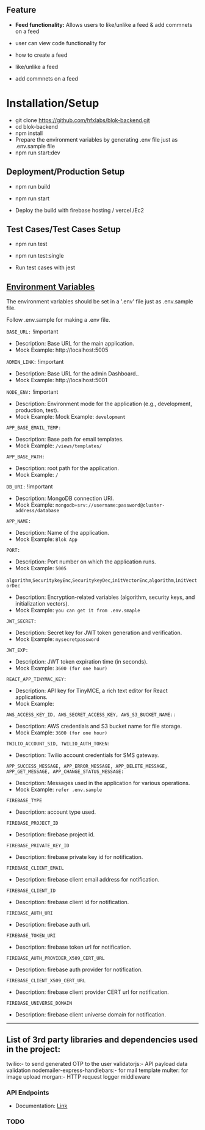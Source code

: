 ## Feature

 - **Feed functionality:** 
Allows users to like/unlike a feed & add commnets on a feed

- user can view code functionality for
- how to create a feed  
- like/unlike a feed
- add commnets on a feed

# Installation/Setup

- git clone https://github.com/hfxlabs/blok-backend.git
- cd blok-backend
- npm install
- Prepare the environment variables by generating .env file just as .env.sample file
- npm run start:dev

## Deployment/Production Setup

- npm run build
- npm run start

- Deploy the build with firebase hosting / vercel /Ec2

## Test Cases/Test Cases Setup

- npm run test
- npm run test:single

- Run test cases with jest

## [Environment Variables](#environment-variables)

The environment variables should be set in a '.env' file just as .env.sample file.



Follow .env.sample for making a .env file.

`BASE_URL:` !important

* Description: Base URL for the main application. 
* Mock Example: http://localhost:5005

`ADMIN_LINK:` !important

* Description:  Base URL for the admin Dashboard.. 
* Mock Example: http://localhost:5001

`NODE_ENV:` !important

* Description: Environment mode for the application (e.g., development, production, test).
* Mock Example: Mock Example: `development`

`APP_BASE_EMAIL_TEMP:`

* Description: Base path for email templates.
* Mock Example: `/views/templates/`

`APP_BASE_PATH:`

* Description: root path for the application.
* Mock Example: `/`

`DB_URI:` !important

* Description: MongoDB connection URI.
* Mock Example: `mongodb+srv://username:password@cluster-address/database`

`APP_NAME:`

* Description: Name of the application.
* Mock Example: `Blok App`

`PORT:`

* Description: Port number on which the application runs.
* Mock Example: `5005`

`algorithm`,`SecuritykeyEnc`,`SecuritykeyDec`,`initVectorEnc`,`algorithm`,`initVectorDec`

* Description: Encryption-related variables (algorithm, security keys, and initialization vectors).
* Mock Example: `you can get it from .env.smaple`

`JWT_SECRET:`

* Description: Secret key for JWT token generation and verification.
* Mock Example: `mysecretpassword`

`JWT_EXP:`

* Description: JWT token expiration time (in seconds).
* Mock Example: `3600 (for one hour)`

`REACT_APP_TINYMAC_KEY:`

* Description: API key for TinyMCE, a rich text editor for React applications.
* Mock Example:

`AWS_ACCESS_KEY_ID, AWS_SECRET_ACCESS_KEY, AWS_S3_BUCKET_NAME::`

* Description: AWS credentials and S3 bucket name for file storage.
* Mock Example: `3600 (for one hour)`

`TWILIO_ACCOUNT_SID, TWILIO_AUTH_TOKEN:`

* Description: Twilio account credentials for SMS gateway.

`APP_SUCCESS_MESSAGE, APP_ERROR_MESSAGE, APP_DELETE_MESSAGE, APP_GET_MESSAGE, APP_CHANGE_STATUS_MESSAGE:`

* Description: Messages used in the application for various operations.
* Mock Example: `refer .env.sample`

`FIREBASE_TYPE`
* Description: account type used.

`FIREBASE_PROJECT_ID`
* Description: firebase project id.

`FIREBASE_PRIVATE_KEY_ID`
* Description: firebase private key id for notification.

`FIREBASE_CLIENT_EMAIL`
* Description: firebase client email address for notification.

`FIREBASE_CLIENT_ID`
* Description: firebase client id for notification.

`FIREBASE_AUTH_URI`
* Description: firebase auth url.

`FIREBASE_TOKEN_URI`
* Description: firebase token url for notification.

`FIREBASE_AUTH_PROVIDER_X509_CERT_URL`
* Description: firebase auth provider for notification.

`FIREBASE_CLIENT_X509_CERT_URL`
* Description: firebase client provider CERT url for notification.

`FIREBASE_UNIVERSE_DOMAIN`
* Description: firebase client universe domain for notification.

----

## List of 3rd party libraries and dependencies used in the project:

twilio:- to send generated OTP to the user
validatorjs:- API payload data validation
nodemailer-express-handlebars:- for mail template
multer: for image upload
morgan:- HTTP request logger middleware

### API Endpoints

- Documentation: [Link](https://documenter.getpostman.com/view/24182239/2s9XxsVGju)

### TODO
